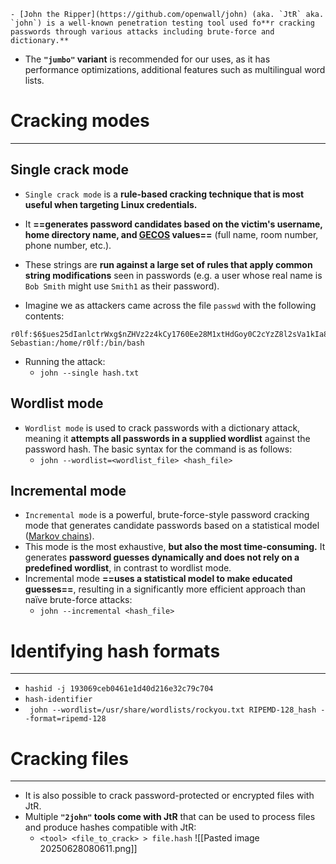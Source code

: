 	- [John the Ripper](https://github.com/openwall/john) (aka. `JtR` aka. `john`) is a well-known penetration testing tool used fo**r cracking passwords through various attacks including brute-force and dictionary.**
- The **`"jumbo"` variant** is recommended for our uses, as it has performance optimizations, additional features such as multilingual word lists.

# Cracking modes
---
## Single crack mode
- `Single crack mode` is a **rule-based cracking technique that is most useful when targeting Linux credentials.** 
- It **==generates password candidates based on the victim's username, home directory name, and [GECOS](https://en.wikipedia.org/wiki/Gecos_field) values==** (full name, room number, phone number, etc.). 
- These strings are **run against a large set of rules that apply common string modifications** seen in passwords (e.g. a user whose real name is `Bob Smith` might use `Smith1` as their password).

- Imagine we as attackers came across the file `passwd` with the following contents:

```
r0lf:$6$ues25dIanlctrWxg$nZHVz2z4kCy1760Ee28M1xtHdGoy0C2cYzZ8l2sVa1kIa8K9gAcdBP.GI6ng/qA4oaMrgElZ1Cb9OeXO4Fvy3/:0:0:Rolf Sebastian:/home/r0lf:/bin/bash
```

-  Running the attack:
	- `john --single hash.txt`

## Wordlist mode
- `Wordlist mode` is used to crack passwords with a dictionary attack, meaning it **attempts all passwords in a supplied wordlist** against the password hash. The basic syntax for the command is as follows:
	- `john --wordlist=<wordlist_file> <hash_file>`

## Incremental mode
- `Incremental mode` is a powerful, brute-force-style password cracking mode that generates candidate passwords based on a statistical model ([Markov chains](https://en.wikipedia.org/wiki/Markov_chain)).
- This mode is the most exhaustive, **but also the most time-consuming.** It generates **password guesses dynamically and does not rely on a predefined wordlist**, in contrast to wordlist mode.
- Incremental mode **==uses a statistical model to make educated guesses==**, resulting in a significantly more efficient approach than naïve brute-force attacks:
	- `john --incremental <hash_file>`

# Identifying hash formats
---
- `hashid -j 193069ceb0461e1d40d216e32c79c704`
- `hash-identifier`
- ` john --wordlist=/usr/share/wordlists/rockyou.txt RIPEMD-128_hash --format=ripemd-128`

# Cracking files
---
- It is also possible to crack password-protected or encrypted files with JtR. 
- Multiple **`"2john"` tools come with JtR** that can be used to process files and produce hashes compatible with JtR:
	- `<tool> <file_to_crack> > file.hash`
![[Pasted image 20250628080611.png]]

